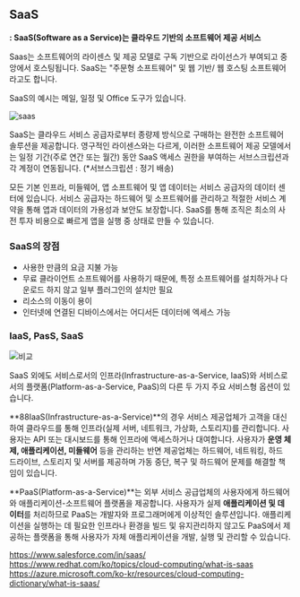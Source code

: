## SaaS

**: SaaS(Software as a Service)는 클라우드 기반의 소프트웨어 제공 서비스**

Saas는 소프트웨어의 라이센스 및 제공 모델로 구독 기반으로 라이선스가 부여되고 중앙에서 호스팅됩니다. SaaS는 "주문형 소프트웨어" 및 웹 기반/ 웹 호스팅 소프트웨어 라고도 합니다.

SaaS의 예시는 메일, 일정 및 Office 도구가 있습니다.

![saas](https://mercurousinc.com/wp-content/uploads/2021/04/Cloud-tools-development-Saas-main.jpg)

SaaS는 클라우드 서비스 공급자로부터 종량제 방식으로 구매하는 완전한 소프트웨어 솔루션을 제공합니다. 영구적인 라이센스와는 다르게, 이러한 소프트웨어 제공 모델에서는 일정 기간(주로 연간 또는 월간) 동안 SaaS 액세스 권한을 부여하는 서브스크립션과 각 계정이 연동됩니다.
(\*서브스크립션 : 정기 배송)

모든 기본 인프라, 미들웨어, 앱 소프트웨어 및 앱 데이터는 서비스 공급자의 데이터 센터에 있습니다. 서비스 공급자는 하드웨어 및 소프트웨어를 관리하고 적절한 서비스 계약을 통해 앱과 데이터의 가용성과 보안도 보장합니다. SaaS를 통해 조직은 최소의 사전 투자 비용으로 빠르게 앱을 실행 중 상태로 만들 수 있습니다.
</br>

### SaaS의 장점

- 사용한 만큼의 요금 지불 가능
- 무료 클라이언트 소프트웨어를 사용하기 때문에, 특정 소프트웨어를 설치하거나 다운로드 하지 않고 일부 플러그인의 설치만 필요
- 리소스의 이동이 용이
- 인터넷에 연결된 디바이스에서는 어디서든 데이터에 엑세스 가능
  </br>

### IaaS, PasS, SaaS

![비교](https://www.redhat.com/cms/managed-files/iaas-paas-saas-diagram4-1638x1046_0.png)

SaaS 외에도 서비스로서의 인프라(Infrastructure-as-a-Service, IaaS)와 서비스로서의 플랫폼(Platform-as-a-Service, PaaS)의 다른 두 가지 주요 서비스형 옵션이 있습니다.

**88IaaS(Infrastructure-as-a-Service)**의 경우 서비스 제공업체가 고객을 대신하여 클라우드를 통해 인프라(실제 서버, 네트워크, 가상화, 스토리지)를 관리합니다. 사용자는 API 또는 대시보드를 통해 인프라에 액세스하거나 대여합니다. 사용자가 **운영 체제, 애플리케이션, 미들웨어** 등을 관리하는 반면 제공업체는 하드웨어, 네트워킹, 하드 드라이브, 스토리지 및 서버를 제공하며 가동 중단, 복구 및 하드웨어 문제를 해결할 책임이 있습니다.

**PaaS(Platform-as-a-Service)**는 외부 서비스 공급업체의 사용자에게 하드웨어와 애플리케이션-소프트웨어 플랫폼을 제공합니다. 사용자가 실제 **애플리케이션 및 데이터**를 처리하므로 PaaS는 개발자와 프로그래머에게 이상적인 솔루션입니다. 애플리케이션을 실행하는 데 필요한 인프라나 환경을 빌드 및 유지관리하지 않고도 PaaS에서 제공하는 플랫폼을 통해 사용자가 자체 애플리케이션을 개발, 실행 및 관리할 수 있습니다.

https://www.salesforce.com/in/saas/
https://www.redhat.com/ko/topics/cloud-computing/what-is-saas
https://azure.microsoft.com/ko-kr/resources/cloud-computing-dictionary/what-is-saas/
